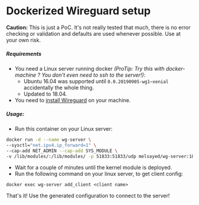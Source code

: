 # Dockerized Wireguard setup

**Caution:** This is just a PoC. It's not really tested that much, there is no error checking or validation and defaults are used whenever possible. Use at your own risk.


##### Requirements
- You need a Linux server running docker _(ProTip: Try this with docker-machine ? You don't even need to ssh to the server!)_:
  - Ubuntu 16.04 was supported until `0.0.20190905-wg1~xenial` accidentally the whole thing.
  - Updated to 18.04.
- You need to [install Wireguard](https://www.wireguard.com/install/) on your machine.  


##### Usage:

- Run this container on your Linux server:

```bash
docker run -d --name wg-server \
--sysctl="net.ipv4.ip_forward=1" \
--cap-add NET_ADMIN --cap-add SYS_MODULE \
-v /lib/modules/:/lib/modules/ -p 51833:51833/udp melsayed/wg-server:18.04
```
- Wait for a couple of minutes until the kernel module is deployed.
- Run the following command on your linux server, to get client config:
```
docker exec wg-server add_client <client name>
```

That's it! Use the generated configuration to connect to the server!
